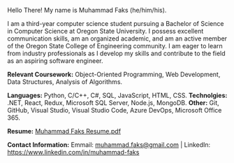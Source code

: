 Hello There! My name is Muhammad Faks (he/him/his).

I am a third-year computer science student pursuing a Bachelor of Science in Computer Science at Oregon State University. I possess excellent communication skills, am an organized academic, and am an active member of the Oregon State College of Engineering community. I am eager to learn from industry professionals as I develop my skills and contribute to the field as an aspiring software engineer.

**Relevant Coursework:** Object-Oriented Programming, Web Development, Data Structures, Analysis of Algorithms.

**Languages:** Python, C/C++, C#, SQL, JavaScript, HTML, CSS.
**Technolgies:** .NET, React, Redux, Microsoft SQL Server, Node.js, MongoDB.
**Other:** Git, GitHub, Visual Studio, Visual Studio Code, Azure DevOps, Microsoft Office 365.

**Resume:** 
[Muhammad Faks Resume.pdf](https://github.com/mfaks/mfaks/files/12705164/Muhammad.Faks.Resume.pdf)

**Contact Information:**
Emmail: muhammad.faks@gmail.com |
LinkedIn: https://www.linkedin.com/in/muhammad-faks
